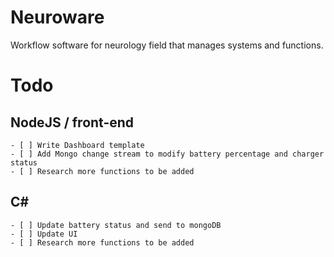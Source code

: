 # Neuroware
Workflow software for neurology field that manages systems and functions.

# Todo
##	NodeJS / front-end
	- [ ] Write Dashboard template
	- [ ] Add Mongo change stream to modify battery percentage and charger status
	- [ ] Research more functions to be added
##	C#
	- [ ] Update battery status and send to mongoDB
	- [ ] Update UI
	- [ ] Research more functions to be added
